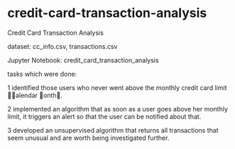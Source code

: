 # credit-card-transaction-analysis

Credit Card Transaction Analysis

dataset: cc_info.csv, transactions.csv

Jupyter Notebook: credit_card_transaction_analysis


tasks which were done:

1 identified those users who  never went above the monthly credit card limit 􏰏􏰐alendar 􏰍onth􏰑.

2 implemented an algorithm that as soon as a user goes above her monthly limit, it triggers an alert so that the user can be notified about that.

3  developed an unsupervised algorithm that returns all transactions that seem unusual and are worth being investigated further.
